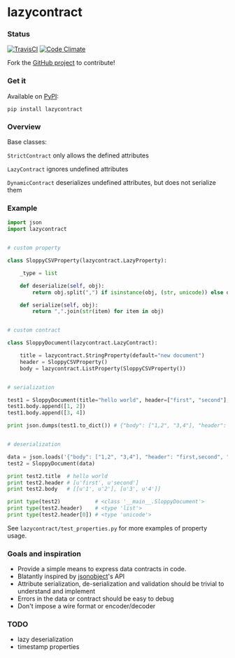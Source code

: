 lazycontract
============

### Status

[![TravisCI](https://travis-ci.org/neilisaac/lazycontract.svg)](https://travis-ci.org/neilisaac/lazycontract)
[![Code Climate](https://codeclimate.com/github/neilisaac/lazycontract/badges/gpa.svg)](https://codeclimate.com/github/neilisaac/lazycontract)

Fork the [GitHub project](https://github.com/neilisaac/lazycontract) to contribute!


### Get it

Available on [PyPI](https://pypi.python.org/pypi/lazycontract):

```
pip install lazycontract
```


### Overview

Base classes:

`StrictContract` only allows the defined attributes

`LazyContract` ignores undefined attributes

`DynamicContract` deserializes undefined attributes, but does not serialize them


### Example

```python
import json
import lazycontract


# custom property

class SloppyCSVProperty(lazycontract.LazyProperty):

    _type = list

    def deserialize(self, obj):
        return obj.split(",") if isinstance(obj, (str, unicode)) else obj

    def serialize(self, obj):
        return ",".join(str(item) for item in obj)


# custom contract

class SloppyDocument(lazycontract.LazyContract):

    title = lazycontract.StringProperty(default="new document")
    header = SloppyCSVProperty()
    body = lazycontract.ListProperty(SloppyCSVProperty())


# serialization

test1 = SloppyDocument(title="hello world", header=["first", "second"], body=[])
test1.body.append([1, 2])
test1.body.append([3, 4])

print json.dumps(test1.to_dict()) # {"body": ["1,2", "3,4"], "header": "first,second", "title": "hello world"}


# deserialization

data = json.loads('{"body": ["1,2", "3,4"], "header": "first,second", "title": "hello world"}')
test2 = SloppyDocument(data)

print test2.title  # hello world
print test2.header # [u'first', u'second']
print test2.body   # [[u'1', u'2'], [u'3', u'4']]

print type(test2)           # <class '__main__.SloppyDocument'>
print type(test2.header)    # <type 'list'>
print type(test2.header[0]) # <type 'unicode'>

```

See `lazycontract/test_properties.py` for more examples of property usage.


### Goals and inspiration

 * Provide a simple means to express data contracts in code.
 * Blatantly inspired by [jsonobject](https://github.com/dimagi/jsonobject)'s API
 * Attribute serialization, de-serialization and validation should be trivial to understand and implement
 * Errors in the data or contract should be easy to debug
 * Don't impose a wire format or encoder/decoder


### TODO

 * lazy deserialization
 * timestamp properties
